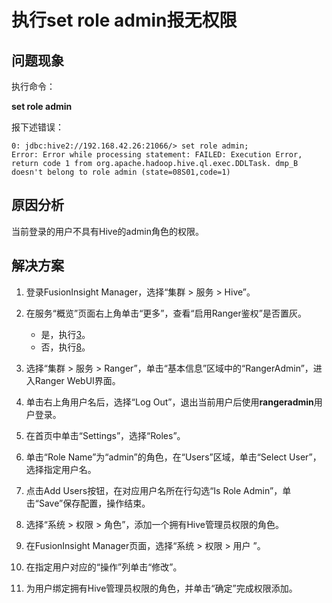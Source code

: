 # 执行set role admin报无权限<a name="mrs_03_0165"></a>

## 问题现象<a name="zh-cn_topic_0167275844_s4062da02d4d340ed9dbd38c42c5a7475"></a>

执行命令：

**set role admin**

报下述错误：

```
0: jdbc:hive2://192.168.42.26:21066/> set role admin;
Error: Error while processing statement: FAILED: Execution Error, return code 1 from org.apache.hadoop.hive.ql.exec.DDLTask. dmp_B doesn't belong to role admin (state=08S01,code=1)
```

## 原因分析<a name="zh-cn_topic_0167275844_section1645144113716"></a>

当前登录的用户不具有Hive的admin角色的权限。

## 解决方案<a name="zh-cn_topic_0167275844_sf8f53c018c784bab9ca84e6d32b5d35d"></a>

1.  登录FusionInsight Manager，选择“集群 \> 服务 \> Hive”。
2.  在服务“概览”页面右上角单击“更多”，查看“启用Ranger鉴权”是否置灰。
    -   是，执行[3](#li1833453114611)。
    -   否，执行[8](#li055577135917)。

3.  <a name="li1833453114611"></a>选择“集群 \> 服务 \> Ranger”，单击“基本信息”区域中的“RangerAdmin”，进入Ranger WebUI界面。
4.  单击右上角用户名后，选择“Log Out”，退出当前用户后使用**rangeradmin**用户登录。
5.  在首页中单击“Settings”，选择“Roles”。
6.  单击“Role Name”为“admin”的角色，在“Users”区域，单击“Select User”，选择指定用户名。
7.  点击Add Users按钮，在对应用户名所在行勾选“Is Role Admin”，单击“Save”保存配置，操作结束。
8.  <a name="li055577135917"></a>选择“系统 \> 权限 \> 角色”，添加一个拥有Hive管理员权限的角色。
9.  在FusionInsight Manager页面，选择“系统 \> 权限 \> 用户 ”。
10. 在指定用户对应的“操作”列单击“修改”。
11. 为用户绑定拥有Hive管理员权限的角色，并单击“确定”完成权限添加。

